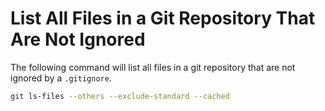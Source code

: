 # List All Files in a Git Repository That Are Not Ignored

The following command will list all files in a git repository that are not ignored by a `.gitignore`.

```sh
git ls-files --others --exclude-standard --cached
```